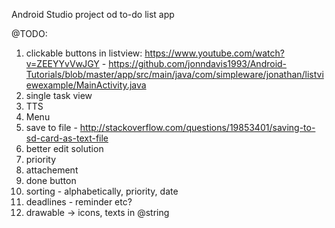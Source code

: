 Android Studio project od to-do list app

@TODO:
1. clickable buttons in listview:
https://www.youtube.com/watch?v=ZEEYYvVwJGY   - https://github.com/jonndavis1993/Android-Tutorials/blob/master/app/src/main/java/com/simpleware/jonathan/listviewexample/MainActivity.java
2. single task view
3. TTS
4. Menu
5. save to file - http://stackoverflow.com/questions/19853401/saving-to-sd-card-as-text-file
6. better edit solution
7. priority
8. attachement
9. done button
10. sorting - alphabetically, priority, date
11. deadlines - reminder etc?
12. drawable -> icons, texts in @string